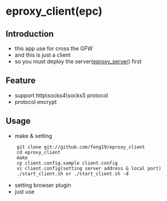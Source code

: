 eproxy_client(epc)
==================

## Introduction ##

* this app use for cross the GFW
* and this is just a client
* so you must deploy the server([eproxy_server](https://github.com/feng19/eproxy_server)) first

## Feature ##

* support http\socks4\socks5 protocol
* protocol encrypt

## Usage ##
* make & setting
```
    git clone git://github.com/feng19/eproxy_client
    cd eproxy_client
    make
    cp client.config.sample client.config
    vi client.config(setting server address & local port)
    ./start_client.sh or ./start_client.sh -d
```
* setting browser plugin
* just use
